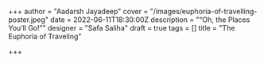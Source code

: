 +++
author = "Aadarsh Jayadeep"
cover = "/images/euphoria-of-travelling-poster.jpeg"
date = 2022-06-11T18:30:00Z
description = "“Oh, the Places You’ll Go!”"
designer = "Safa Saliha"
draft = true
tags = []
title = "The Euphoria of Traveling"

+++
